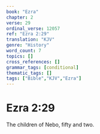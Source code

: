 ```yaml
---
book: "Ezra"
chapter: 2
verse: 29
ordinal_verse: 12057
ref: "Ezra 2:29"
translation: "KJV"
genre: "History"
word_count: 7
topics: []
cross_references: []
grammar_tags: [conditional]
thematic_tags: []
tags: ["Bible","KJV","Ezra"]
---
```


# Ezra 2:29

The children of Nebo, fifty and two.

